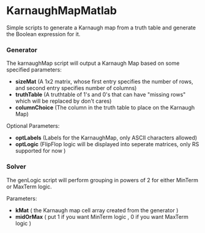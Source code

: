 # KarnaughMapMatlab
Simple scripts to generate a Karnaugh map from a truth table and generate the Boolean expression for it.

### Generator
The karnaughMap script will output a Karnaugh Map based on some specified parameters:
- **sizeMat**  (A 1x2 matrix, whose first entry specifies the number of rows, and second entry specifies number of columns)
- **truthTable** (A truthtable of 1's and 0's that can have "missing rows" which will be replaced by don't cares)
- **columnChoice** (The column in the truth table to place on the Karnaugh Map)

Optional Parameters:
- **optLabels**  (Labels for the KarnaughMap, only ASCII characters allowed)
- **optLogic** (FlipFlop logic will be displayed into seperate matrices, only RS supported for now )

### Solver
The genLogic script will perform grouping in powers of 2 for either MinTerm or MaxTerm logic.

Parameters:
- **kMat**  ( the Karnaugh map cell array created from the generator )
- **midOrMax** ( put 1 if you want MinTerm logic , 0 if you want MaxTerm logic )
